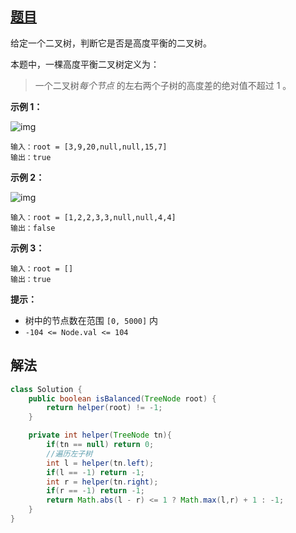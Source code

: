 ## [题目](https://leetcode-cn.com/problems/balanced-binary-tree/)

给定一个二叉树，判断它是否是高度平衡的二叉树。

本题中，一棵高度平衡二叉树定义为：

> 一个二叉树*每个节点* 的左右两个子树的高度差的绝对值不超过 1 。

 

**示例 1：**

![img](https://assets.leetcode.com/uploads/2020/10/06/balance_1.jpg)

```
输入：root = [3,9,20,null,null,15,7]
输出：true
```

**示例 2：**

![img](https://assets.leetcode.com/uploads/2020/10/06/balance_2.jpg)

```
输入：root = [1,2,2,3,3,null,null,4,4]
输出：false
```

**示例 3：**

```
输入：root = []
输出：true
```

 

**提示：**

- 树中的节点数在范围 `[0, 5000]` 内
- `-104 <= Node.val <= 104`

## 解法

```java
class Solution {
    public boolean isBalanced(TreeNode root) {
        return helper(root) != -1;
    }

    private int helper(TreeNode tn){
        if(tn == null) return 0;
        //遍历左子树
        int l = helper(tn.left);
        if(l == -1) return -1;
        int r = helper(tn.right);
        if(r == -1) return -1;
        return Math.abs(l - r) <= 1 ? Math.max(l,r) + 1 : -1;  
    }
}
```

